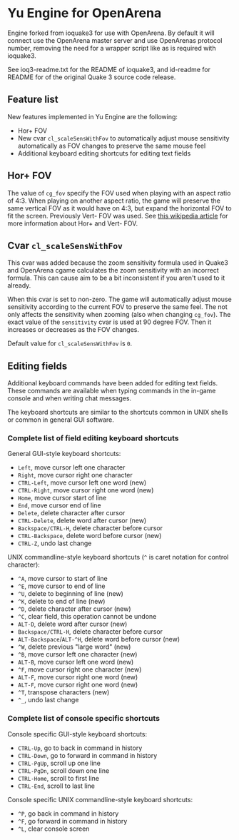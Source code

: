 Yu Engine for OpenArena
=======================

Engine forked from ioquake3 for use with OpenArena. By default it will connect
use the OpenArena master server and use OpenArenas protocol number, removing the need for a wrapper script like as is required with ioquake3.

See ioq3-readme.txt for the README of ioquake3, and id-readme for README for of
the original Quake 3 source code release.

Feature list
------------

New features implemented in Yu Engine are the following:

- Hor+ FOV
- New cvar `cl_scaleSensWithFov` to automatically adjust mouse sensitivity
  automatically as FOV changes to preserve the same mouse feel
- Additional keyboard editing shortcuts for editing text fields

Hor+ FOV
--------

The value of `cg_fov` specify the FOV used when playing with an aspect ratio of
4:3. When playing on another aspect ratio, the game will preserve the same
vertical FOV as it would have on 4:3, but expand the horizontal FOV to fit the
screen. Previously Vert- FOV was used. See [this wikipedia article][fov] for
more information about Hor+ and Vert- FOV.

[fov]: https://en.wikipedia.org/wiki/Field_of_view_in_video_games

Cvar `cl_scaleSensWithFov`
--------------------------

This cvar was added because the zoom sensitivity formula used in Quake3 and
OpenArena cgame calculates the zoom sensitivity with an incorrect formula. This
can cause aim to be a bit inconsistent if you aren't used to it already.

When this cvar is set to non-zero. The game will automatically adjust mouse
sensitivity according to the current FOV to preserve the same feel. The not only
affects the sensitivity when zooming (also when changing `cg_fov`). The exact
value of the `sensitivity` cvar is used at 90 degree FOV. Then it increases or
decreases as the FOV changes.

Default value for `cl_scaleSensWithFov` is `0`.

Editing fields
--------------

Additional keyboard commands have been added for editing text fields. These
commands are available when typing commands in the in-game console and when
writing chat messages.

The keyboard shortcuts are similar to the shortcuts common in UNIX shells or
common in general GUI software.

### Complete list of field editing keyboard shortcuts

General GUI-style keyboard shortcuts:

- `Left`, move cursor left one character
- `Right`, move cursor right one character
- `CTRL-Left`, move cursor left one word (new)
- `CTRL-Right`, move cursor right one word (new)
- `Home`, move cursor start of line
- `End`, move cursor end of line
- `Delete`, delete character after cursor
- `CTRL-Delete`, delete word after cursor (new)
- `Backspace/CTRL-H`, delete character before cursor
- `CTRL-Backspace`, delete word before cursor (new)
- `CTRL-Z`, undo last change

UNIX commandline-style keyboard shortcuts (`^` is caret notation for control
character):

- `^A`, move cursor to start of line
- `^E`, move cursor to end of line
- `^U`, delete to beginning of line (new)
- `^K`, delete to end of line (new)
- `^D`, delete character after cursor (new)
- `^C`, clear field, this operation cannot be undone
- `ALT-D`, delete word after cursor (new)
- `Backspace/CTRL-H`, delete character before cursor
- `ALT-Backspace`/`ALT-^H`, delete word before cursor (new)
- `^W`, delete previous "large word" (new)
- `^B`, move cursor left one character (new)
- `ALT-B`, move cursor left one word (new)
- `^F`, move cursor right one character (new)
- `ALT-F`, move cursor right one word (new)
- `ALT-F`, move cursor right one word (new)
- `^T`, transpose characters (new)
- `^_`, undo last change

### Complete list of console specific shortcuts

Console specific GUI-style keyboard shortcuts:

- `CTRL-Up`, go to back in command in history
- `CTRL-Down`, go to forward in command in history
- `CTRL-PgUp`, scroll up one line
- `CTRL-PgDn`, scroll down one line
- `CTRL-Home`, scroll to first line
- `CTRL-End`, scroll to last line

Console specific UNIX commandline-style keyboard shortcuts:

- `^P`, go back in command in history
- `^F`, go forward in command in history
- `^L`, clear console screen
